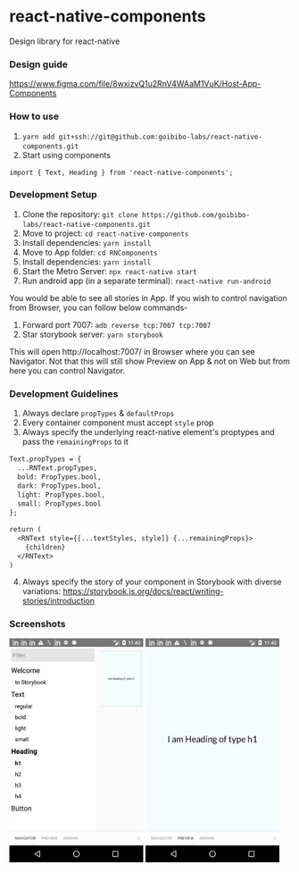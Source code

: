 # react-native-components
Design library for react-native

### Design guide
https://www.figma.com/file/8wxizvQ1u2RnV4WAaM1VuK/Host-App-Components

### How to use

1. `yarn add git+ssh://git@github.com:goibibo-labs/react-native-components.git`
2. Start using components
```
import { Text, Heading } from 'react-native-components';
```

### Development Setup

1. Clone the repository: `git clone https://github.com/goibibo-labs/react-native-components.git`
2. Move to project: `cd react-native-components`
3. Install dependencies: `yarn install`
4. Move to App folder: `cd RNComponents`
5. Install dependencies: `yarn install`
6. Start the Metro Server: `npx react-native start`
7. Run android app (in a separate terminal): `react-native run-android`

You would be able to see all stories in App. 
If you wish to control navigation from Browser, you can follow below commands-

1. Forward port 7007: `adb reverse tcp:7007 tcp:7007`
2. Star storybook server: `yarn storybook`

This will open http://localhost:7007/ in Browser where you can see Navigator.
Not that this will still show Preview on App & not on Web but from here you can control Navigator.

### Development Guidelines

1. Always declare `propTypes` & `defaultProps`
2. Every container component must accept `style` prop
3. Always specify the underlying react-native element's proptypes and pass the `remainingProps` to it
```
Text.propTypes = {
  ...RNText.propTypes,
  bold: PropTypes.bool,
  dark: PropTypes.bool,
  light: PropTypes.bool,
  small: PropTypes.bool
};
```
```
return (
  <RNText style={[...textStyles, style]} {...remainingProps}>
    {children}
  </RNText>
)
```
4. Always specify the story of your component in Storybook with diverse variations: https://storybook.js.org/docs/react/writing-stories/introduction

### Screenshots

<img src="./screenshots/storybook-drawer.png" width="240" /> <img src="./screenshots/storybook-preview.png" width="240" />
